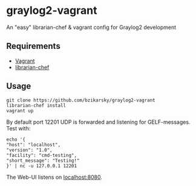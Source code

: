 graylog2-vagrant
================

An "easy" librarian-chef &amp; vagrant config for Graylog2 development 

## Requirements
- [Vagrant](http://www.vagrantup.com/)
- [librarian-chef](https://github.com/applicationsonline/librarian-chef)


## Usage

    git clone https://github.com/bzikarsky/graylog2-vagrant
    librarian-chef install
    vagrant up

By default port 12201 UDP is forwarded and listening for GELF-messages. Test with:

    echo '{
    "host": "localhost", 
    "version": "1.0", 
    "facility": "cmd-testing", 
    "short_message": "Testing!"
    }' | nc -u 127.0.0.1 12201
    
The Web-UI listens on [localhost:8080](http://localhost:8080).
